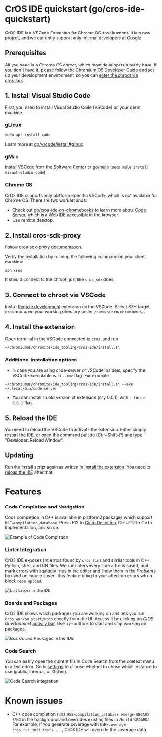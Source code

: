 # CrOS IDE quickstart (go/cros-ide-quickstart)

CrOS IDE is a VSCode Extension for Chrome OS development. It is a new project,
and we currently support only internal developers at Google.

## Prerequisites

All you need is a Chrome OS chroot, which most developers already have.
If you don't have it, please follow the [Chromium OS Developer Guide] and set up
your development environment, so you can [enter the chroot via cros_sdk].

[Chromium OS Developer Guide]: https://chromium.googlesource.com/chromiumos/docs/+/HEAD/developer_guide.md
[enter the chroot via cros_sdk]: https://chromium.googlesource.com/chromiumos/docs/+/HEAD/developer_guide.md#Enter-the-chroot

## 1. Install Visual Studio Code

First, you need to install Visual Studio Code (VSCode) on your client machine.

### gLinux
```
sudo apt install code
```
Learn more at [go/vscode/install#glinux]

[go/vscode/install#glinux]: http://go/vscode/install#glinux

### gMac
Install [VSCode from the Software Center] or [go/mule]
(`sudo mule install visual-studio-code`).

[VSCode from the Software Center]: https://device-portal.corp.google.com/#/software-center/list//appid%3AMAC_OS-visual-studio-code/MAC_OS
[go/mule]: http://go/mule

### Chrome OS

CrOS IDE supports only platform-specific VSCode, which is not available for
Chrome OS. There are two workarounds:
- Check out [go/cros-ide-on-chromebooks] to learn more about
  [Code Server], which is a Web IDE accessible in the browser.
- Use remote desktop.

[go/cros-ide-on-chromebooks]: http://go/cros-ide-on-chromebooks
[Code Server]: https://github.com/coder/code-server

## 2. Install cros-sdk-proxy

Follow [cros-sdk-proxy documentation](../cros-sdk-proxy/README.md).

Verify the installation by running the following command on your client machine:
```
ssh cros
```
It should connect to the chroot, just like `cros_sdk` does.

## 3. Connect to chroot via VSCode

Install [Remote development] extension on the VSCode.
Select SSH target `cros` and open your working directory under
`/home/$USER/chromiumos/`.

[Remote development]: https://marketplace.visualstudio.com/items?itemName=ms-vscode-remote.vscode-remote-extensionpack

## 4. Install the extension

Open terminal in the VSCode connected to `cros`, and run

```
~/chromiumos/chromite/ide_tooling/cros-ide/install.sh
```

### Additional installation options

* In case you are using code-server or VSCode Insiders, specify the VSCode executable with
  `--exe` flag. For example

```
~/chromiumos/chromite/ide_tooling/cros-ide/install.sh --exe ~/.local/bin/code-server
```

* You can install an old version of extension (say 0.0.1), with `--force 0.0.1` flag.

## 5. Reload the IDE

You need to reload the VSCode to activate the extension. Either simply restart
the IDE, or open the command palette (Ctrl+Shift+P) and type "Developer: Reload
Window".

## Updating

Run the install script again as written in [Install the extension](#4_install-the-extension).
You need to [reload the IDE](#5_reload-the-ide) after that.

# Features

### Code Completion and Navigation

Code completion in C++ is available in platform2 packages which support
`USE=compilation_database`. Press F12 to [Go to Definition], Ctrl+F12 to
Go to Implementation, and so on.

![Example of Code Completion](https://storage.googleapis.com/chromeos-velocity/ide/img/code-completion.gif)

[Go to Definition]: https://code.visualstudio.com/docs/editor/editingevolved#_go-to-definition

### Linter Integration

CrOS IDE exposes lint errors found by `cros lint` and similar tools in C++,
Python, shell, and GN files. We run linters every time a file is saved,
and mark errors with squiggly lines in the editor and show them in
the *Problems* box and on mouse hover. This feature bring to your attention
errors which block `repo upload`.

![Lint Errors in the IDE](https://storage.googleapis.com/chromeos-velocity/ide/img/lint-virtual.png)

### Boards and Packages

CrOS IDE shows which packages you are working on and lets you run
`cros_workon start/stop` directly from the UI. Access it by clicking on
*CrOS Development* [activity bar]. Use +/– buttons to start and stop working
on packages.

![Boards and Packages in the IDE](https://storage.googleapis.com/chromeos-velocity/ide/img/boards-and-packages.gif)

[activity bar]: https://code.visualstudio.com/docs/getstarted/userinterface

### Code Search

You can easily open the current file in Code Search from the context menu in
a text editor. Go to [settings] to choose whether to chose which instance
to use (public, internal, or Gitiles).

![Code Search integration](https://storage.googleapis.com/chromeos-velocity/ide/img/code-search.gif)

[settings]: https://code.visualstudio.com/docs/getstarted/settings

# Known issues

* C++ code completion runs  `USE=compilation_database emerge-$BOARD $PKG`
  in the background and overrides existing files in `/build/$BOARD/`. For
  example, if you generate coverage with `USE=coverage cros_run_unit_tests ...`,
  CrOS IDE will override the coverage data.
